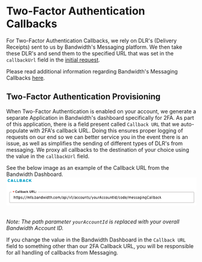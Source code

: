 # Two-Factor Authentication Callbacks
For Two-Factor Authentication Callbacks, we rely on DLR's (Delivery Receipts) sent to us by Bandwidth's Messaging platform. We then take these DLR's and send them to the specified URL that was set in the `callbackUrl` field in the [initial request](./methods/code/messaging.md).

Please read additional information regarding Bandwidth's Messaging Callbacks [here](../messaging/callbacks/messageEvents.md).

## Two-Factor Authentication Provisioning
When Two-Factor Authentication is enabled on your account, we generate a separate Application in Bandwidth's dashboard specifically for 2FA. As part of this application, there is a field present called `Callback URL` that we auto-populate with 2FA's callback URL. Doing this ensures proper logging of requests on our end so we can better service you in the event there is an issue, as well as simplifies the sending of different types of DLR's from messaging. We proxy all callbacks to the destination of your choice using the value in the `callbackUrl` field.

See the below image as an example of the Callback URL from the Bandwidth Dashboard.<br>
![Callback URL example image](../images/mfa-callbackUrlExample.png) <br>
<br>

*Note: The path parameter `yourAccountId` is replaced with your overall Bandwidth Account ID.*

If you change the value in the Bandwidth Dashboard in the `Callback URL` field to something other than our 2FA Callback URL, you will be responsible for all handling of callbacks from Messaging.
